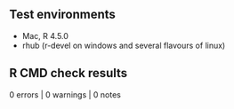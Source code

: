 ## Test environments
* Mac, R 4.5.0
* rhub (r-devel on windows and several flavours of linux)

## R CMD check results

0 errors | 0 warnings | 0 notes

